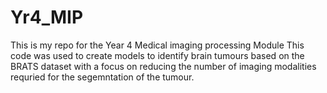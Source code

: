 # Yr4_MIP
This is my repo for the Year 4 Medical imaging processing Module
This code was used to create models to identify brain tumours based on the BRATS dataset with a focus on reducing the number of imaging modalities requried for the segemntation of the tumour.

